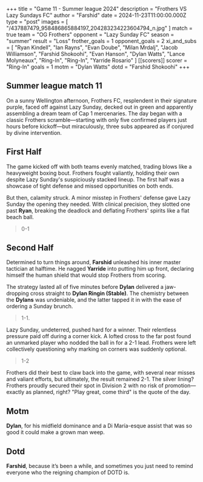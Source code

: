 +++
title = "Game 11 - Summer league 2024"
description = "Frothers VS Lazy Sundays FC"
author = "Farshid"
date = 2024-11-23T11:00:00.000Z
type = "post"
images = [ "/437887479_958486865884197_204283234223604794_n.jpg" ]
match = true
team = "OG Frothers"
opponent = "Lazy Sunday FC"
season = "summer"
result = "Loss"
frother_goals = 1
opponent_goals = 2
xi_and_subs = [
  "Ryan Kindell",
  "Ian Rayns",
  "Evan Doube",
  "Milan Mrdalj",
 "Jacob Williamson",
  "Farshid Shokoohi",
  "Evan Hanson",
  "Dylan Watts",
  "Lance Molyneaux",
 "Ring-In",
 "Ring-In",
  "Yarride Rosario"
]
[[scorers]] scorer = "Ring-In" goals = 1
motm = "Dylan Watts"
dotd = "Farshid Shokoohi"
+++

## Summer league match 11

On a sunny Wellington afternoon, Frothers FC, resplendent in their signature purple, faced off against Lazy Sunday, decked out in green and apparently assembling a dream team of Cap 1 mercenaries. The day began with a classic Frothers scramble—starting with only five confirmed
players just hours before kickoff—but miraculously, three subs appeared as if conjured by divine intervention.

## First Half

The game kicked off with both teams evenly matched, trading blows like a heavyweight boxing bout. Frothers fought valiantly, holding their own despite Lazy Sunday's suspiciously stacked lineup. The first half was a showcase of tight defense and missed opportunities on both ends.

But then, calamity struck. A minor misstep in Frothers' defense gave Lazy Sunday the opening they needed. With clinical precision, they slotted one past **Ryan**, breaking the deadlock and deflating Frothers' spirits like a flat beach ball.

> 0-1

## Second Half

Determined to turn things around, **Farshid** unleashed his inner master tactician at halftime. He nagged **Yarride** into putting him up front, declaring himself the human shield that would stop Frothers from scoring.

The strategy lasted all of five minutes before **Dylan** delivered a jaw-dropping cross straight to **Dylan Ringin (Stable)**. The chemistry between the **Dylans** was undeniable, and the latter tapped it in with the ease of ordering a Sunday brunch.

> 1-1.

Lazy Sunday, undeterred, pushed hard for a winner. Their relentless pressure paid off during a corner kick. A lofted cross to the far post found an unmarked player who nodded the ball in for a 2-1 lead. Frothers were left collectively questioning why marking on corners was suddenly
optional.

> 1-2

Frothers did their best to claw back into the game, with several near misses and valiant efforts, but ultimately, the result remained 2-1. The silver lining? Frothers proudly secured their spot in Division 2 with no risk of promotion—exactly as planned, right? "Play great, come third" is the quote of the day.

## Motm

**Dylan**, for his midfield dominance and a Di María-esque assist that was so good it could make a grown man weep.

## Dotd

**Farshid**, because it’s been a while, and sometimes you just need to remind everyone who the reigning champion of DOTD is.
